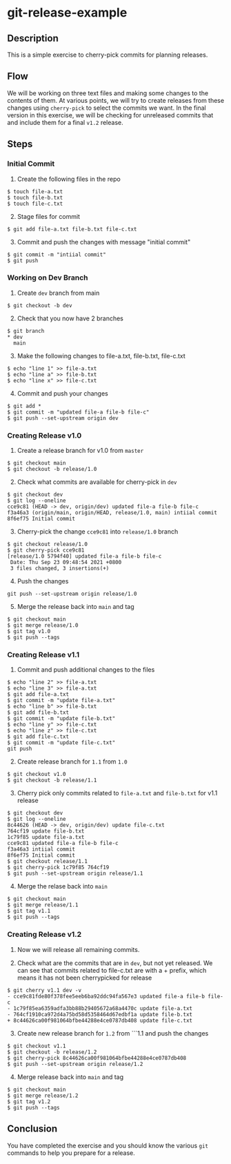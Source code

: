 # git-release-example

## Description
This is a simple exercise to cherry-pick commits for planning releases. 

## Flow

We will be working on three text files and making some changes to the contents of them. At various points, we will try to create releases from these changes using ```cherry-pick``` to select the commits we want. In the final version in this exercise, we will be checking for unreleased commits that and include them for a final ```v1.2``` release.

## Steps

### Initial Commit

1. Create the following files in the repo
```
$ touch file-a.txt
$ touch file-b.txt
$ touch file-c.txt
```
2. Stage files for commit
```
$ git add file-a.txt file-b.txt file-c.txt
```
3. Commit and push the changes with message "initial commit"
```
$ git commit -m "intiial commit"
$ git push
```
### Working on Dev Branch

1. Create ```dev``` branch from main
```
$ git checkout -b dev
```
2. Check that you now have 2 branches
```
$ git branch
* dev
  main
```
3. Make the following changes to file-a.txt, file-b.txt, file-c.txt
```
$ echo "line 1" >> file-a.txt
$ echo "line a" >> file-b.txt
$ echo "line x" >> file-c.txt
```
4. Commit and push your changes
```
$ git add *
$ git commit -m "updated file-a file-b file-c"
$ git push --set-upstream origin dev
```

### Creating Release v1.0
1. Create a release branch for v1.0 from ```master```
```
$ git checkout main
$ git checkout -b release/1.0 
```
2. Check what commits are available for cherry-pick in ```dev```
```
$ git checkout dev
$ git log --oneline
cce9c81 (HEAD -> dev, origin/dev) updated file-a file-b file-c
f3a46a3 (origin/main, origin/HEAD, release/1.0, main) intiial commit
8f6ef75 Initial commit
```
3. Cherry-pick the change ```cce9c81``` into ```release/1.0``` branch
```
$ git checkout release/1.0
$ git cherry-pick cce9c81
[release/1.0 5794f40] updated file-a file-b file-c
 Date: Thu Sep 23 09:48:54 2021 +0800
 3 files changed, 3 insertions(+)
```
4. Push the changes

```
git push --set-upstream origin release/1.0
```

5. Merge the release back into ```main``` and tag

```
$ git checkout main
$ git merge release/1.0
$ git tag v1.0
$ git push --tags
```

### Creating Release v1.1

1. Commit and push additional changes to the files

```
$ echo "line 2" >> file-a.txt
$ echo "line 3" >> file-a.txt
$ git add file-a.txt
$ git commit -m "update file-a.txt"
$ echo "line b" >> file-b.txt
$ git add file-b.txt
$ git commit -m "update file-b.txt"
$ echo "line y" >> file-c.txt
$ echo "line z" >> file-c.txt
$ git add file-c.txt
$ git commit -m "update file-c.txt"
git push
```

2. Create release branch for ```1.1``` from ```1.0```

```
$ git checkout v1.0
$ git checkout -b release/1.1
```
3. Cherry pick only commits related to ```file-a.txt``` and ```file-b.txt``` for v1.1 release

```
$ git checkout dev
$ git log --oneline
8c44626 (HEAD -> dev, origin/dev) update file-c.txt
764cf19 update file-b.txt
1c79f85 update file-a.txt
cce9c81 updated file-a file-b file-c
f3a46a3 intiial commit
8f6ef75 Initial commit
$ git checkout release/1.1
$ git cherry-pick 1c79f85 764cf19
$ git push --set-upstream origin release/1.1
```
4. Merge the relase back into ```main```

```
$ git checkout main
$ git merge release/1.1
$ git tag v1.1
$ git push --tags
```

### Creating Release v1.2

1. Now we will release all remaining commits.

2. Check what are the commits that are in ```dev```, but not yet released. We can see that commits related to file-c.txt are with a + prefix, which means it has not been cherrypicked for release
```
$ git cherry v1.1 dev -v
- cce9c81fde80f378fee5eeb6ba92ddc94fa567e3 updated file-a file-b file-c
- 1c79f85ea6359adfa3bb88b29405672a68a4470c update file-a.txt
- 764cf1910ca972d4a75bd58d5358464d67edbf1a update file-b.txt
+ 8c44626ca00f981064bfbe44288e4ce0787db408 update file-c.txt
```
3. Create new release branch for ```1.2``` from ```1.1 and push the changes
```
$ git checkout v1.1
$ git checkout -b release/1.2
$ git cherry-pick 8c44626ca00f981064bfbe44288e4ce0787db408
$ git push --set-upstream origin release/1.2
```
4. Merge release back into ```main``` and tag
```
$ git checkout main
$ git merge release/1.2
$ git tag v1.2
$ git push --tags
```
## Conclusion
You have completed the exercise and you should know the various ```git``` commands to help you prepare for a release.
